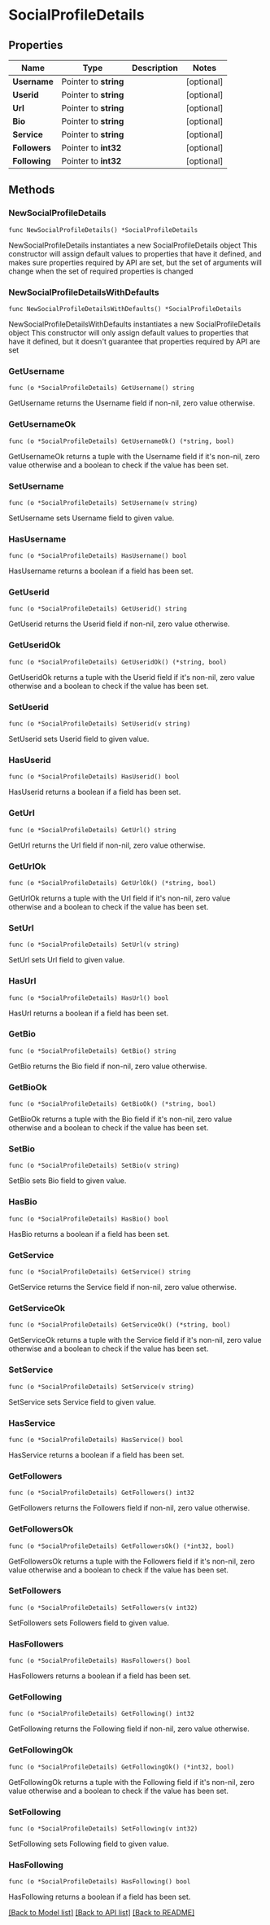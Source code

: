 # SocialProfileDetails

## Properties

Name | Type | Description | Notes
------------ | ------------- | ------------- | -------------
**Username** | Pointer to **string** |  | [optional] 
**Userid** | Pointer to **string** |  | [optional] 
**Url** | Pointer to **string** |  | [optional] 
**Bio** | Pointer to **string** |  | [optional] 
**Service** | Pointer to **string** |  | [optional] 
**Followers** | Pointer to **int32** |  | [optional] 
**Following** | Pointer to **int32** |  | [optional] 

## Methods

### NewSocialProfileDetails

`func NewSocialProfileDetails() *SocialProfileDetails`

NewSocialProfileDetails instantiates a new SocialProfileDetails object
This constructor will assign default values to properties that have it defined,
and makes sure properties required by API are set, but the set of arguments
will change when the set of required properties is changed

### NewSocialProfileDetailsWithDefaults

`func NewSocialProfileDetailsWithDefaults() *SocialProfileDetails`

NewSocialProfileDetailsWithDefaults instantiates a new SocialProfileDetails object
This constructor will only assign default values to properties that have it defined,
but it doesn't guarantee that properties required by API are set

### GetUsername

`func (o *SocialProfileDetails) GetUsername() string`

GetUsername returns the Username field if non-nil, zero value otherwise.

### GetUsernameOk

`func (o *SocialProfileDetails) GetUsernameOk() (*string, bool)`

GetUsernameOk returns a tuple with the Username field if it's non-nil, zero value otherwise
and a boolean to check if the value has been set.

### SetUsername

`func (o *SocialProfileDetails) SetUsername(v string)`

SetUsername sets Username field to given value.

### HasUsername

`func (o *SocialProfileDetails) HasUsername() bool`

HasUsername returns a boolean if a field has been set.

### GetUserid

`func (o *SocialProfileDetails) GetUserid() string`

GetUserid returns the Userid field if non-nil, zero value otherwise.

### GetUseridOk

`func (o *SocialProfileDetails) GetUseridOk() (*string, bool)`

GetUseridOk returns a tuple with the Userid field if it's non-nil, zero value otherwise
and a boolean to check if the value has been set.

### SetUserid

`func (o *SocialProfileDetails) SetUserid(v string)`

SetUserid sets Userid field to given value.

### HasUserid

`func (o *SocialProfileDetails) HasUserid() bool`

HasUserid returns a boolean if a field has been set.

### GetUrl

`func (o *SocialProfileDetails) GetUrl() string`

GetUrl returns the Url field if non-nil, zero value otherwise.

### GetUrlOk

`func (o *SocialProfileDetails) GetUrlOk() (*string, bool)`

GetUrlOk returns a tuple with the Url field if it's non-nil, zero value otherwise
and a boolean to check if the value has been set.

### SetUrl

`func (o *SocialProfileDetails) SetUrl(v string)`

SetUrl sets Url field to given value.

### HasUrl

`func (o *SocialProfileDetails) HasUrl() bool`

HasUrl returns a boolean if a field has been set.

### GetBio

`func (o *SocialProfileDetails) GetBio() string`

GetBio returns the Bio field if non-nil, zero value otherwise.

### GetBioOk

`func (o *SocialProfileDetails) GetBioOk() (*string, bool)`

GetBioOk returns a tuple with the Bio field if it's non-nil, zero value otherwise
and a boolean to check if the value has been set.

### SetBio

`func (o *SocialProfileDetails) SetBio(v string)`

SetBio sets Bio field to given value.

### HasBio

`func (o *SocialProfileDetails) HasBio() bool`

HasBio returns a boolean if a field has been set.

### GetService

`func (o *SocialProfileDetails) GetService() string`

GetService returns the Service field if non-nil, zero value otherwise.

### GetServiceOk

`func (o *SocialProfileDetails) GetServiceOk() (*string, bool)`

GetServiceOk returns a tuple with the Service field if it's non-nil, zero value otherwise
and a boolean to check if the value has been set.

### SetService

`func (o *SocialProfileDetails) SetService(v string)`

SetService sets Service field to given value.

### HasService

`func (o *SocialProfileDetails) HasService() bool`

HasService returns a boolean if a field has been set.

### GetFollowers

`func (o *SocialProfileDetails) GetFollowers() int32`

GetFollowers returns the Followers field if non-nil, zero value otherwise.

### GetFollowersOk

`func (o *SocialProfileDetails) GetFollowersOk() (*int32, bool)`

GetFollowersOk returns a tuple with the Followers field if it's non-nil, zero value otherwise
and a boolean to check if the value has been set.

### SetFollowers

`func (o *SocialProfileDetails) SetFollowers(v int32)`

SetFollowers sets Followers field to given value.

### HasFollowers

`func (o *SocialProfileDetails) HasFollowers() bool`

HasFollowers returns a boolean if a field has been set.

### GetFollowing

`func (o *SocialProfileDetails) GetFollowing() int32`

GetFollowing returns the Following field if non-nil, zero value otherwise.

### GetFollowingOk

`func (o *SocialProfileDetails) GetFollowingOk() (*int32, bool)`

GetFollowingOk returns a tuple with the Following field if it's non-nil, zero value otherwise
and a boolean to check if the value has been set.

### SetFollowing

`func (o *SocialProfileDetails) SetFollowing(v int32)`

SetFollowing sets Following field to given value.

### HasFollowing

`func (o *SocialProfileDetails) HasFollowing() bool`

HasFollowing returns a boolean if a field has been set.


[[Back to Model list]](../README.md#documentation-for-models) [[Back to API list]](../README.md#documentation-for-api-endpoints) [[Back to README]](../README.md)


